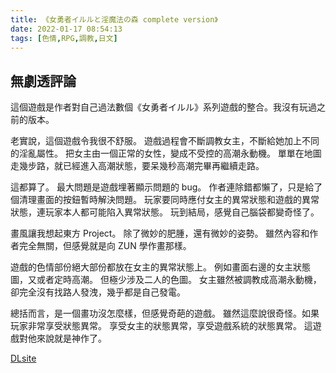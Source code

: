 ```yaml
---
title: 《女勇者イルルと淫魔法の森 complete version》
date: 2022-01-17 08:54:13
tags: [色情,RPG,調教,日文]
---
```

## 無劇透評論

這個遊戲是作者對自己過法數個《女勇者イルル》系列遊戲的整合。我沒有玩過之前的版本。

老實說，這個遊戲令我很不舒服。
遊戲過程會不斷調教女主，不斷給她加上不同的淫亂屬性。
把女主由一個正常的女性，變成不受控的高潮永動機。
單單在地圖走幾步路，就已經進入高潮狀態，要呆幾秒高潮完畢再繼續走路。

這都算了。
最大問題是遊戲埋著顯示問題的 bug。
作者連除錯都懶了，只是給了個清理畫面的按鈕暫時解決問題。
玩家要同時應付女主的異常狀態和遊戲的異常狀態，連玩家本人都可能陷入異常狀態。
玩到結局，感覺自己腦袋都變奇怪了。

畫風讓我想起東方 Project。
除了微妙的肥腫，還有微妙的姿勢。
雖然內容和作者完全無關，但感覺就是向 ZUN 學作畫那樣。

遊戲的色情部份絕大部份都放在女主的異常狀態上。
例如畫面右邊的女主狀態圖，又或者定時高潮。
但極少涉及二人的色圖。
女主雖然被調教成高潮永動機，卻完全沒有找路人發洩，幾乎都是自己發電。

總括而言，是一個畫功沒怎麼樣，但感覺奇葩的遊戲。
雖然這麼說很奇怪。如果玩家非常享受狀態異常。
享受女主的狀態異常，享受遊戲系統的狀態異常。
這遊戲對他來說就是神作了。

[DLsite](https://www.dlsite.com/maniax/work/=/product_id/RJ320738.html)
